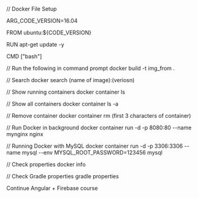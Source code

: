 // Docker File Setup

ARG_CODE_VERSION=16.04

FROM ubuntu:${CODE_VERSION}

RUN apt-get update -y

CMD ["bash"]

// Run the following in command prompt
    docker build -t img_from .

// Search
    docker search (name of image):(veriosn)

// Show running containers
    docker container ls

// Show all containers
    docker container ls -a

// Remove container
    docker container rm (first 3 characters of container)

// Run Docker in background
    docker container run -d -p 8080:80 --name mynginx nginx

// Running Docker with MySQL
    docker container run -d -p 3306:3306 --name mysql --env MYSQL_ROOT_PASSWORD=123456 mysql

// Check properties
    docker info

// Check Gradle properties
    gradle properties

Continue Angular + Firebase course